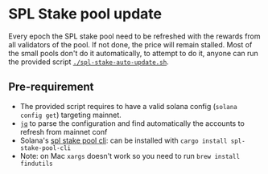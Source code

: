 # SPL Stake pool update

Every epoch the SPL stake pool need to be refreshed with the rewards from all validators of the pool. If not done, the price will remain stalled. Most of the small pools don't do it automatically, to attempt to do it, anyone can run the provided script [`./spl-stake-auto-update.sh`](./spl-stake-auto-update.sh).

## Pre-requirement

- The provided script requires to have a valid solana config (`solana config get`) targeting mainnet.
- [`jq`](https://stedolan.github.io/jq/) to parse the configuration and find automatically the accounts to refresh from mainnet conf
- Solana's [spl stake pool cli](https://spl.solana.com/stake-pool/cli): can be installed with `cargo install spl-stake-pool-cli`
- Note: on Mac `xargs` doesn't work so you need to run `brew install findutils`
